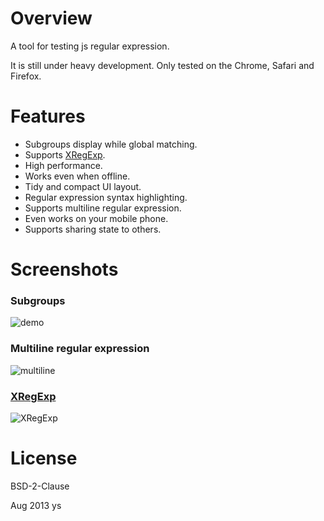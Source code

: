 # Overview

A tool for testing js regular expression.

It is still under heavy development. Only tested on the Chrome, Safari and Firefox.

# Features

 - Subgroups display while global matching.
 - Supports [XRegExp][1].
 - High performance.
 - Works even when offline.
 - Tidy and compact UI layout.
 - Regular expression syntax highlighting.
 - Supports multiline regular expression.
 - Even works on your mobile phone.
 - Supports sharing state to others.

# Screenshots

### Subgroups

 ![demo][2]

### Multiline regular expression

 ![multiline][3]

### [XRegExp][1]

 ![XRegExp][4]

# License

BSD-2-Clause

Aug 2013 ys


  [1]: http://xregexp.com/
  [2]: https://raw.github.com/ysmood/regex-builder/gh-pages/img/demo.jpg
  [3]: https://raw.github.com/ysmood/regex-builder/gh-pages/img/multiline.jpg
  [4]: https://raw.github.com/ysmood/regex-builder/gh-pages/img/XRegExp.jpg